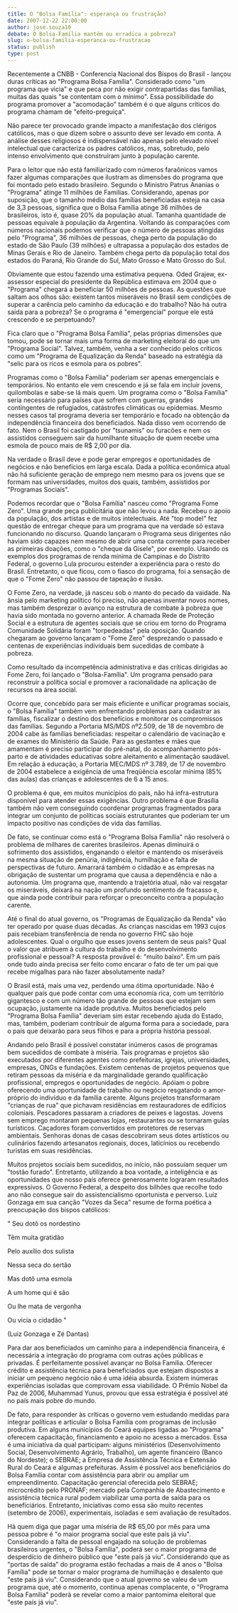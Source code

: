 ```yaml
---
title: O "Bolsa Família": esperança ou frustração?
date: 2007-12-22 22:00:00
author: jose.souza10
debate: O Bolsa-Família mantém ou erradica a pobreza?
slug: o-bolsa-familia-esperanca-ou-frustracao
status: publish 
type: post
---
```


Recentemente a CNBB - Conferencia Nacional dos Bispos do Brasil - lançou duras críticas ao "Programa Bolsa Família". Considerado como "um programa que vicia" e que peca por não exigir contrapartidas das famílias, muitas das quais "se contentam com o mínimo". Essa possibilidade do programa promover a "acomodação" também é o que alguns críticos do programa chamam de "efeito-preguiça".  

Não parece ter provocado grande impacto a manifestação dos clérigos católicos, mas o que dizem sobre o assunto deve ser levado em conta. A análise desses religiosos é indispensável não apenas pelo elevado nível intelectual que caracteriza os padres católicos, mas, sobretudo, pelo intenso envolvimento que construíram junto à população carente.  

Para o leitor que não está familiarizado com números faraônicos vamos fazer algumas comparações que ilustram as dimensões do programa que foi montado pelo estado brasileiro. Segundo o Ministro Patrus Ananias o "Programa" atinge 11 milhões de Famílias. Considerando, apenas por suposição, que o tamanho médio das famílias beneficiadas esteja na casa de 3,3 pessoas, significa que o Bolsa Família atinge 36 milhões de brasileiros, isto é, quase 20% da população atual. Tamanha quantidade de pessoas equivale à população da Argentina. Voltando às comparações com números nacionais podemos verificar que o número de pessoas atingidas pelo "Programa", 36 milhões de pessoas, chega perto da população do estado de São Paulo (39 milhões) e ultrapassa a população dos estados de Minas Gerais e Rio de Janeiro. Também chega perto da população total dos estados do Paraná, Rio Grande do Sul, Mato Grosso e Mato Grosso do Sul.  

Obviamente que estou fazendo uma estimativa pequena. Oded Grajew, ex-assessor especial do presidente da República estimava em 2004 que o "Programa" chegará a beneficiar 50 milhões de pessoas. As questões que saltam aos olhos são: existem tantos miseráveis no Brasil sem condições de superar a carência pelo caminho da educação e do trabalho? Não há outra saída para a pobreza? Se o programa é "emergencial" porque ele está crescendo e se perpetuando?  

Fica claro que o "Programa Bolsa Família", pelas próprias dimensões que tomou, pode se tornar mais uma forma de marketing eleitoral do que um "Programa Social". Talvez, também, venha a ser conhecido pelos críticos como um "Programa de Equalização da Renda" baseado na estratégia da "selic para os ricos e esmola para os pobres".  

Programas como o "Bolsa Família" poderiam ser apenas emergenciais e temporários. No entanto ele vem crescendo e já se fala em incluir jovens, quilombolas e sabe-se lá mais quem. Um programa como o "Bolsa Família" seria necessário para países que sofrem com guerras, grandes contingentes de refugiados, catástrofes climáticas ou epidemias. Mesmo nesses casos tal programa deveria ser temporário e focado na obtenção da independência financeira dos beneficiados. Nada disso vem ocorrendo de fato. Nem o Brasil foi castigado por "tsunamis" ou furacões e nem os assistidos conseguem sair da humilhante situação de quem recebe uma esmola de pouco mais de R$ 2,00 por dia.   

Na verdade o Brasil deve e pode gerar empregos e oportunidades de negócios e não benefícios em larga escala. Dada a política econômica atual não há suficiente geração de emprego nem mesmo para os jovens que se formam nas universidades, muitos dos quais, também, assistidos por "Programas Sociais".  

Podemos recordar que o "Bolsa Família" nasceu como "Programa Fome Zero". Uma grande peça publicitária que não levou a nada. Recebeu o apoio da população, dos artistas e de muitos intelectuais. Até "top model" fez questão de entregar cheque para um programa que na verdade só estava funcionando no discurso. Quando lançaram o Programa seus dirigentes não haviam sido capazes nem mesmo de abrir uma conta corrente para receber as primeiras doações, como o "cheque da Gisele", por exemplo. Usando os exemplos dos programas de renda mínima de Campinas e do Distrito Federal, o governo Lula procurou estender a experiência para o resto do Brasil. Entretanto, o que ficou, com o fiasco do programa, foi a sensação de que o "Fome Zero" não passou de tapeação e ilusão.  

O Fome Zero, na verdade, já nasceu sob o manto do pecado da vaidade. Na ânsia pelo marketing político foi preciso, não apenas inventar novos nomes, mas também desprezar o avanço na estrutura de combate à pobreza que havia sido montada no governo anterior. A chamada Rede de Proteção Social e a estrutura de agentes sociais que se criou em torno do Programa Comunidade Solidária foram "torpedeadas" pela oposição. Quando chegaram ao governo lançaram o "Fome Zero" desprezando o passado e centenas de experiências individuais bem sucedidas de combate à pobreza.  

Como resultado da incompetência administrativa e das críticas dirigidas ao Fome Zero, foi lançado o "Bolsa-Família". Um programa pensado para reconstruir a política social e promover a racionalidade na aplicação de recursos na área social.  

Ocorre que, concebido para ser mais eficiente e unificar programas sociais, o "Bolsa Família" também vem enfrentando problemas para cadastrar as famílias, fiscalizar o destino dos benefícios e monitorar os compromissos das famílias. Segundo a Portaria MS/MDS nº2.509, de 18 de novembro de 2004 cabe às famílias beneficiadas: respeitar o calendário de vacinação e de exames do Ministério da Saúde. Para as gestantes e mães que amamentam é preciso participar do pré-natal, do acompanhamento pós-parto e de atividades educativas sobre aleitamento e alimentação saudável. Em relação à educação, a Portaria MEC/MDS nº 3.789, de 17 de novembro de 2004 estabelece a exigência de uma freqüência escolar mínima (85% das aulas) das crianças e adolescentes de 6 a 15 anos.  

O problema é que, em muitos municípios do país, não há infra-estrutura disponível para atender essas exigências. Outro problema é que Brasília também não vem conseguindo coordenar programas fragmentados para integrar um conjunto de políticas sociais estruturantes que poderiam ter um impacto positivo nas condições de vida das famílias.  

De fato, se continuar como está o "Programa Bolsa Família" não resolverá o problema de milhares de carentes brasileiros. Apenas diminuirá o sofrimento dos assistidos, enganando o eleitor e mantendo os miseráveis na mesma situação de penúria, indigência, humilhação e falta de perspectivas de futuro. Amarrará também o cidadão e as empresas na obrigação de sustentar um programa que causa a dependência e não a autonomia. Um programa que, mantendo a trajetória atual, não vai resgatar os miseráveis, deixará na nação um profundo sentimento de fracasso e, que ainda pode contribuir para reforçar o preconceito contra a população carente.  

Até o final do atual governo, os "Programas de Equalização da Renda" vão ter operado por quase duas décadas. As crianças nascidas em 1993 cujos pais recebiam transferência de renda no governo FHC são hoje adolescentes. Qual o orgulho que esses jovens sentem de seus pais? Qual o valor que atribuem à cultura do trabalho e do desenvolvimento profissional e pessoal? A resposta provável é: "muito baixo". Em um país onde tudo ainda precisa ser feito como encarar o fato de ter um pai que recebe migalhas para não fazer absolutamente nada?  

O Brasil está, mais uma vez, perdendo uma ótima oportunidade. Não é qualquer país que pode contar com uma economia rica, com um território gigantesco e com um número tão grande de pessoas que estejam sem ocupação, justamente na idade produtiva. Muitos beneficiados pelo "Programa Bolsa Família" deveriam sim estar recebendo ajuda do Estado, mas, também, poderiam contribuir de alguma forma para a sociedade, para o país que deixarão para seus filhos e para a própria história pessoal.  

Andando pelo Brasil é possível constatar inúmeros casos de programas bem sucedidos de combate à miséria. Tais programas e projetos são executados por diferentes agentes como prefeituras, igrejas, universidades, empresas, ONGs e fundações. Existem centenas de projetos pequenos que retiram pessoas da miséria e da marginalidade gerando qualificação profissional, empregos e oportunidades de negócio. Apóiam o pobre oferecendo uma oportunidade de trabalho ou negócio resgatando o amor-próprio do indivíduo e da família carente. Alguns projetos transformaram "crianças de rua" que pichavam residências em restauradores de edifícios coloniais. Pescadores passaram a criadores de peixes e lagostas. Jovens sem emprego montaram pequenas lojas, restaurantes ou se tornaram guias turísticos. Caçadores foram convertidos em protetores de reservas ambientais. Senhoras donas de casas descobriram seus dotes artísticos ou culinários fazendo artesanatos regionais, doces, laticínios ou recebendo turistas em suas residências.  

Muitos projetos sociais bem sucedidos, no início, não possuíam sequer um "tostão furado". Entretanto, utilizando a boa vontade, a inteligência e as oportunidades que nosso país oferece generosamente lograram resultados expressivos. O Governo Federal, a despeito dos bilhões que recolhe todo ano não consegue sair do assistencialismo oportunista e perverso. Luiz Gonzaga em sua canção "Vozes da Seca" resume de forma poética a preocupação dos bispos católicos:   

" Seu dotô os nordestino  

Têm muita gratidão  

Pelo auxílio dos sulista  

Nessa seca do sertão  

Mas dotô uma esmola  

A um home qui é são  

Ou lhe mata de vergonha  

Ou vicia o cidadão "  

(Luiz Gonzaga e Zé Dantas)  

Para dar aos beneficiados um caminho para a independência financeira, é necessária a integração do programa com outras ações públicas e privadas. É perfeitamente possível avançar no Bolsa Família. Oferecer crédito e assistência técnica para beneficiados que estejam dispostos a iniciar um pequeno negócio não é uma idéia absurda. Existem inúmeras experiências isoladas que comprovam essa viabilidade. O Prêmio Nobel da Paz de 2006, Muhammad Yunus, provou que essa estratégia é possível até no país mais pobre do mundo.  

De fato, para responder às críticas o governo vem estudando medidas para integrar políticas e articular o Bolsa Família com programas de inclusão produtiva. Em alguns municípios do Ceará equipes ligadas ao "Programa" oferecem capacitação, financiamento e apoio no acesso a mercados. Essa é uma iniciativa da qual participam: alguns ministérios (Desenvolvimento Social, Desenvolvimento Agrário, Trabalho), um agente financeiro (Banco do Nordeste); o SEBRAE; a Empresa de Assistência Técnica e Extensão Rural do Ceará e algumas prefeituras. Assim é possível aos beneficiários do Bolsa Família contar com assistência para abrir ou ampliar um empreendimento. Capacitação gerencial oferecida pelo SEBRAE; microcrédito pelo PRONAF; mercado pela Companhia de Abastecimento e assistência técnica rural podem viabilizar uma porta de saída para os beneficiários. Entretanto, iniciativas como essa são muito recentes (setembro de 2006), experimentais, isoladas e sem avaliação de resultados.  

Há quem diga que pagar uma miséria de R$ 65,00 por mês para uma pessoa pobre é "o maior programa social que este país já viu". Considerando a falta de pessoal engajado na solução de problemas brasileiros urgentes, o "Bolsa Família", poderá ser o maior programa de desperdício de dinheiro público que "este país já viu". Considerando que as "portas de saída" do programa estão fechadas a mais de 4 anos o "Bolsa Família" pode se tornar o maior programa de humilhação e desalento que "este país já viu". Considerando que o atual governo se valeu de um programa que, até o momento, continua apenas complacente, o "Programa Bolsa Família" poderá se revelar como a maior pantomima eleitoral que "este país já viu".
